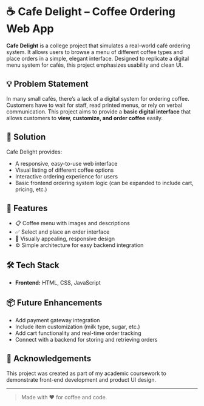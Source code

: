 # ☕ Cafe Delight – Coffee Ordering Web App

**Cafe Delight** is a college project that simulates a real-world café ordering system. It allows users to browse a menu of different coffee types and place orders in a simple, elegant interface. Designed to replicate a digital menu system for cafés, this project emphasizes usability and clean UI.

## 💡 Problem Statement

In many small cafés, there’s a lack of a digital system for ordering coffee. Customers have to wait for staff, read printed menus, or rely on verbal communication. This project aims to provide a **basic digital interface** that allows customers to **view, customize, and order coffee** easily.

## 🚀 Solution

Cafe Delight provides:
- A responsive, easy-to-use web interface
- Visual listing of different coffee options
- Interactive ordering experience for users
- Basic frontend ordering system logic (can be expanded to include cart, pricing, etc.)

## 🧩 Features

- 📋 Coffee menu with images and descriptions
- ✅ Select and place an order interface
- 🎨 Visually appealing, responsive design
- ⚙️ Simple architecture for easy backend integration

## 🛠️ Tech Stack

- **Frontend:** HTML, CSS, JavaScript

## 📦 Future Enhancements

- Add payment gateway integration
- Include item customization (milk type, sugar, etc.)
- Add cart functionality and real-time order tracking
- Connect with a backend for storing and retrieving orders

## 🙌 Acknowledgements

This project was created as part of my academic coursework to demonstrate front-end development and product UI design.

---

> Made with ❤️ for coffee and code.


